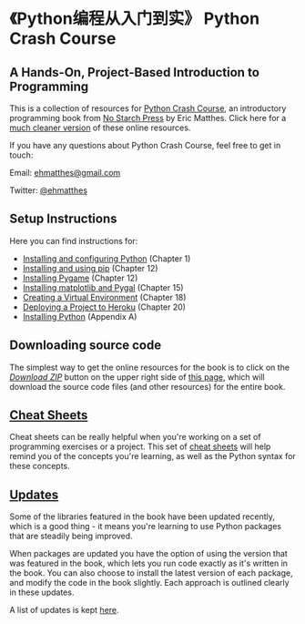 《Python编程从入门到实》
Python Crash Course
===

A Hands-On, Project-Based Introduction to Programming
---

This is a collection of resources for [Python Crash Course](http://www.nostarch.com/pythoncrashcourse/), an introductory programming book from [No Starch Press](http://www.nostarch.com) by Eric Matthes. Click here for a [much cleaner version](https://ehmatthes.github.io/pcc/) of these online resources.

If you have any questions about Python Crash Course, feel free to get in touch:

Email: ehmatthes@gmail.com

Twitter: [@ehmatthes](http://twitter.com/ehmatthes/)

<a href="setup_instructions"></a>Setup Instructions
---
Here you can find instructions for:

- [Installing and configuring Python](http://ehmatthes.github.io/pcc/chapter_01/README.html) (Chapter 1)
- [Installing and using pip](http://ehmatthes.github.io/pcc/chapter_12/installing_pip.html) (Chapter 12)
- [Installing Pygame](http://ehmatthes.github.io/pcc/chapter_12/README.html) (Chapter 12)
- [Installing matplotlib and Pygal](http://ehmatthes.github.io/pcc/chapter_15/README.html) (Chapter 15)
- [Creating a Virtual Environment](http://ehmatthes.github.io/pcc/chapter_18/README.html) (Chapter 18)
- [Deploying a Project to Heroku](http://ehmatthes.github.io/pcc/chapter_20/README.html) (Chapter 20)
- [Installing Python](http://ehmatthes.github.io/pcc/appendix_a/README.html) (Appendix A)

<a href="source_code"></a>Downloading source code
---
The simplest way to get the online resources for the book is to click on the [*Download ZIP*](https://github.com/ehmatthes/pcc/archive/master.zip) button on the upper right side of [this page](https://github.com/ehmatthes/pcc), which will download the source code files (and other resources) for the entire book.

[Cheat Sheets](http://ehmatthes.github.io/pcc/cheatsheets/README.html)
---

Cheat sheets can be really helpful when you're working on a set of programming exercises or a project. This set of [cheat sheets](http://ehmatthes.github.io/pcc/cheatsheets/README.html) will help remind you of the concepts you're learning, as well as the Python syntax for these concepts.

[Updates](http://ehmatthes.github.io/pcc/updates.html)
---

Some of the libraries featured in the book have been updated recently, which is a good thing - it means you're learning to use Python packages that are steadily being improved.

When packages are updated you have the option of using the version that was featured in the book, which lets you run code exactly as it's written in the book. You can also choose to install the latest version of each package, and modify the code in the book slightly. Each approach is outlined clearly in these updates.

A list of updates is kept [here](http://ehmatthes.github.io/pcc/updates.html).

